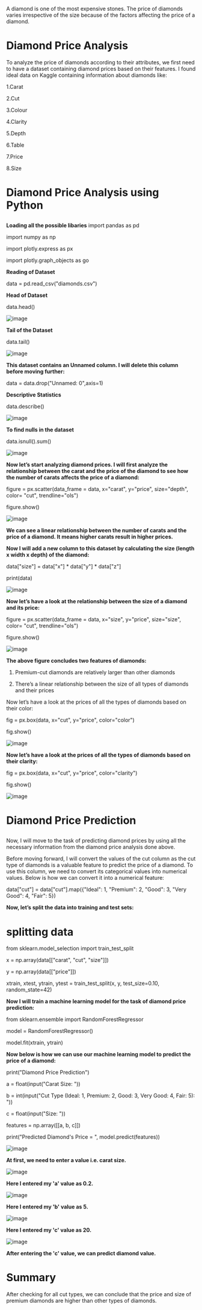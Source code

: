 A diamond is one of the most expensive stones. The price of diamonds varies irrespective of the size because of the factors affecting the price of a diamond. <p>

# Diamond Price Analysis
To analyze the price of diamonds according to their attributes, we first need to have a dataset containing diamond prices based on their features. I found ideal data on Kaggle containing information about diamonds like: <p>
1.Carat <p>
2.Cut <p>
3.Colour <p>
4.Clarity <p>
5.Depth <p>
6.Table <p>
7.Price <p>
8.Size <p>

# Diamond Price Analysis using Python <p>

**Loading all the possible libaries**
import pandas as pd <p>
import numpy as np <p>
import plotly.express as px <p>
import plotly.graph_objects as go <p>
**Reading of Dataset** <p>
data = pd.read_csv("diamonds.csv") <p>
**Head of Dataset** <p>
data.head() <p>
![image](https://github.com/KalyanKumarBhogi/Analysing-and-Predicting-Diamond-Prices/assets/144279085/c7e934f9-69ee-4ffb-9e06-3f0088e27dff)

**Tail of the Dataset** <p>
data.tail() <p>
![image](https://github.com/KalyanKumarBhogi/Analysing-and-Predicting-Diamond-Prices/assets/144279085/9d4bf524-bc90-4f5d-95cd-a38b8ec64f14)

**This dataset contains an Unnamed column. I will delete this column before moving further:** <p>
data = data.drop("Unnamed: 0",axis=1) <p>
**Descriptive Statistics** <p>
data.describe() <p>
![image](https://github.com/KalyanKumarBhogi/Analysing-and-Predicting-Diamond-Prices/assets/144279085/5e418d78-118a-46d7-ab86-6d54aed3d11c)

**To find nulls in the dataset**<p>
data.isnull().sum()<p>
![image](https://github.com/KalyanKumarBhogi/Analysing-and-Predicting-Diamond-Prices/assets/144279085/faffe589-dc32-4fce-8d6b-728792181315)

**Now let’s start analyzing diamond prices. I will first analyze the relationship between the carat and the price of the diamond to see how the number of carats affects the price of a diamond:** <p>

figure = px.scatter(data_frame = data, x="carat",
                    y="price", size="depth", 
                    color= "cut", trendline="ols")  <p>
figure.show() <p>
![image](https://github.com/KalyanKumarBhogi/Analysing-and-Predicting-Diamond-Prices/assets/144279085/49f8fcf9-1522-40ae-b1da-98fb65bc17fe)

**We can see a linear relationship between the number of carats and the price of a diamond. It means higher carats result in higher prices.**

**Now I will add a new column to this dataset by calculating the size (length x width x depth) of the diamond:**

data["size"] = data["x"] * data["y"] * data["z"] <p>
print(data) <p>

![image](https://github.com/KalyanKumarBhogi/Analysing-and-Predicting-Diamond-Prices/assets/144279085/9b2ae09d-cc34-4f14-b82a-84153fd6dc4a)

**Now let’s have a look at the relationship between the size of a diamond and its price:** <p>
figure = px.scatter(data_frame = data, x="size",
                    y="price", size="size", 
                    color= "cut", trendline="ols") <p>
figure.show()  <p>
![image](https://github.com/KalyanKumarBhogi/Analysing-and-Predicting-Diamond-Prices/assets/144279085/5a6756f1-07df-4aa0-891b-26e988458957)

**The above figure concludes two features of diamonds:**
1. Premium-cut diamonds are relatively larger than other diamonds <p>
2. There’s a linear relationship between the size of all types of diamonds and their prices <p>

Now let’s have a look at the prices of all the types of diamonds based on their color: <p>

fig = px.box(data, x="cut", 
             y="price", 
             color="color")  <p>
fig.show() <p>
![image](https://github.com/KalyanKumarBhogi/Analysing-and-Predicting-Diamond-Prices/assets/144279085/84e97071-52e4-4d1b-9b46-ef17c49e75a3)

**Now let’s have a look at the prices of all the types of diamonds based on their clarity:** <p>

fig = px.box(data, 
             x="cut", 
             y="price", 
             color="clarity") <p>
fig.show() <p>
![image](https://github.com/KalyanKumarBhogi/Analysing-and-Predicting-Diamond-Prices/assets/144279085/a6086193-9513-4703-8c66-8f8a12eadfaa)

# Diamond Price Prediction <p>
Now, I will move to the task of predicting diamond prices by using all the necessary information from the diamond price analysis done above. <p>

Before moving forward, I will convert the values of the cut column as the cut type of diamonds is a valuable feature to predict the price of a diamond. To use this column, we need to convert its categorical values into numerical values. Below is how we can convert it into a numerical feature: <p>

data["cut"] = data["cut"].map({"Ideal": 1, 
                               "Premium": 2, 
                               "Good": 3,
                               "Very Good": 4,
                               "Fair": 5}) <p>
                               

**Now, let’s split the data into training and test sets:**    <p>

# splitting data
from sklearn.model_selection import train_test_split  <p>
x = np.array(data[["carat", "cut", "size"]])  <p>
y = np.array(data[["price"]]) <p>

xtrain, xtest, ytrain, ytest = train_test_split(x, y, 
                                                test_size=0.10, 
                                                random_state=42) <p>

**Now I will train a machine learning model for the task of diamond price prediction:**     <p>

from sklearn.ensemble import RandomForestRegressor <p>
model = RandomForestRegressor() <p>
model.fit(xtrain, ytrain) <p>

**Now below is how we can use our machine learning model to predict the price of a diamond:** <p>

print("Diamond Price Prediction")  <p>
a = float(input("Carat Size: ")) <p>
b = int(input("Cut Type (Ideal: 1, Premium: 2, Good: 3, Very Good: 4, Fair: 5): ")) <p>
c = float(input("Size: ")) <p>
features = np.array([[a, b, c]]) <p>
print("Predicted Diamond's Price = ", model.predict(features)) <p>

![image](https://github.com/KalyanKumarBhogi/Analysing-and-Predicting-Diamond-Prices/assets/144279085/de6c1a25-5c02-4923-9e12-992c9678002b)  <p>
**At first, we need to enter a value i.e. carat size.** <p>
![image](https://github.com/KalyanKumarBhogi/Analysing-and-Predicting-Diamond-Prices/assets/144279085/9654ee27-a7fd-4617-8def-7feec7102e47)  <p>
**Here I entered my 'a' value as 0.2.** <p>
![image](https://github.com/KalyanKumarBhogi/Analysing-and-Predicting-Diamond-Prices/assets/144279085/6cce1645-e226-4cec-ab5d-6e7f304c8bd4)   <p>
**Here I entered my 'b' value as 5.** <p>
![image](https://github.com/KalyanKumarBhogi/Analysing-and-Predicting-Diamond-Prices/assets/144279085/abe8a0e3-9aea-4e97-ad35-566c04075cd2)  <p>
**Here I entered my 'c' value as 20.** <p>
![image](https://github.com/KalyanKumarBhogi/Analysing-and-Predicting-Diamond-Prices/assets/144279085/20321657-e9f2-4592-97fb-cdeb617730ec) <p>
**After entering the 'c' value, we can predict diamond value.**  <p>

# Summary
After checking for all cut types, we can conclude that the price and size of premium diamonds are higher than other types of diamonds.  <p>

